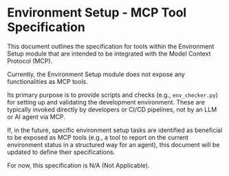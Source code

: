 # Environment Setup - MCP Tool Specification

This document outlines the specification for tools within the Environment Setup module that are intended to be integrated with the Model Context Protocol (MCP).

Currently, the Environment Setup module does not expose any functionalities as MCP tools.

Its primary purpose is to provide scripts and checks (e.g., `env_checker.py`) for setting up and validating the development environment. These are typically invoked directly by developers or CI/CD pipelines, not by an LLM or AI agent via MCP.

If, in the future, specific environment setup tasks are identified as beneficial to be exposed as MCP tools (e.g., a tool to report on the current environment status in a structured way for an agent), this document will be updated to define their specifications.

For now, this specification is N/A (Not Applicable). 
